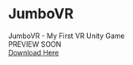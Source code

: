 # JumboVR
JumboVR - My First VR Unity Game  
PREVIEW SOON  
[Download Here](https://bit.ly/3F445xR)
